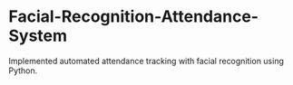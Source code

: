 # Facial-Recognition-Attendance-System
Implemented automated attendance tracking with facial recognition using Python.
